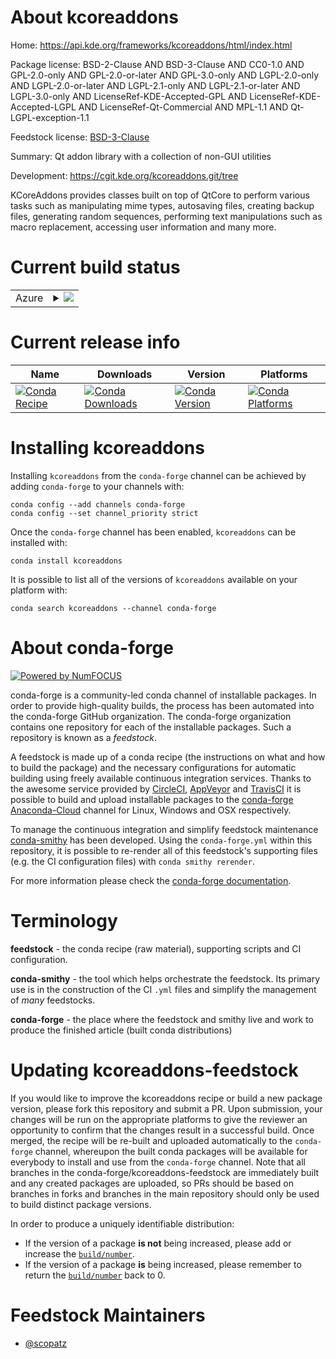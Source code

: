 About kcoreaddons
=================

Home: https://api.kde.org/frameworks/kcoreaddons/html/index.html

Package license: BSD-2-Clause AND BSD-3-Clause AND CC0-1.0 AND GPL-2.0-only AND GPL-2.0-or-later AND GPL-3.0-only AND LGPL-2.0-only AND LGPL-2.0-or-later AND LGPL-2.1-only AND LGPL-2.1-or-later AND LGPL-3.0-only AND LicenseRef-KDE-Accepted-GPL AND LicenseRef-KDE-Accepted-LGPL AND LicenseRef-Qt-Commercial AND MPL-1.1 AND Qt-LGPL-exception-1.1

Feedstock license: [BSD-3-Clause](https://github.com/conda-forge/kcoreaddons-feedstock/blob/master/LICENSE.txt)

Summary: Qt addon library with a collection of non-GUI utilities

Development: https://cgit.kde.org/kcoreaddons.git/tree

KCoreAddons provides classes built on top of QtCore to perform various
tasks such as manipulating mime types, autosaving files, creating backup
files, generating random sequences, performing text manipulations such as
macro replacement, accessing user information and many more.


Current build status
====================


<table>
    
  <tr>
    <td>Azure</td>
    <td>
      <details>
        <summary>
          <a href="https://dev.azure.com/conda-forge/feedstock-builds/_build/latest?definitionId=8470&branchName=master">
            <img src="https://dev.azure.com/conda-forge/feedstock-builds/_apis/build/status/kcoreaddons-feedstock?branchName=master">
          </a>
        </summary>
        <table>
          <thead><tr><th>Variant</th><th>Status</th></tr></thead>
          <tbody><tr>
              <td>linux_64</td>
              <td>
                <a href="https://dev.azure.com/conda-forge/feedstock-builds/_build/latest?definitionId=8470&branchName=master">
                  <img src="https://dev.azure.com/conda-forge/feedstock-builds/_apis/build/status/kcoreaddons-feedstock?branchName=master&jobName=linux&configuration=linux_64_" alt="variant">
                </a>
              </td>
            </tr>
          </tbody>
        </table>
      </details>
    </td>
  </tr>
</table>

Current release info
====================

| Name | Downloads | Version | Platforms |
| --- | --- | --- | --- |
| [![Conda Recipe](https://img.shields.io/badge/recipe-kcoreaddons-green.svg)](https://anaconda.org/conda-forge/kcoreaddons) | [![Conda Downloads](https://img.shields.io/conda/dn/conda-forge/kcoreaddons.svg)](https://anaconda.org/conda-forge/kcoreaddons) | [![Conda Version](https://img.shields.io/conda/vn/conda-forge/kcoreaddons.svg)](https://anaconda.org/conda-forge/kcoreaddons) | [![Conda Platforms](https://img.shields.io/conda/pn/conda-forge/kcoreaddons.svg)](https://anaconda.org/conda-forge/kcoreaddons) |

Installing kcoreaddons
======================

Installing `kcoreaddons` from the `conda-forge` channel can be achieved by adding `conda-forge` to your channels with:

```
conda config --add channels conda-forge
conda config --set channel_priority strict
```

Once the `conda-forge` channel has been enabled, `kcoreaddons` can be installed with:

```
conda install kcoreaddons
```

It is possible to list all of the versions of `kcoreaddons` available on your platform with:

```
conda search kcoreaddons --channel conda-forge
```


About conda-forge
=================

[![Powered by NumFOCUS](https://img.shields.io/badge/powered%20by-NumFOCUS-orange.svg?style=flat&colorA=E1523D&colorB=007D8A)](http://numfocus.org)

conda-forge is a community-led conda channel of installable packages.
In order to provide high-quality builds, the process has been automated into the
conda-forge GitHub organization. The conda-forge organization contains one repository
for each of the installable packages. Such a repository is known as a *feedstock*.

A feedstock is made up of a conda recipe (the instructions on what and how to build
the package) and the necessary configurations for automatic building using freely
available continuous integration services. Thanks to the awesome service provided by
[CircleCI](https://circleci.com/), [AppVeyor](https://www.appveyor.com/)
and [TravisCI](https://travis-ci.com/) it is possible to build and upload installable
packages to the [conda-forge](https://anaconda.org/conda-forge)
[Anaconda-Cloud](https://anaconda.org/) channel for Linux, Windows and OSX respectively.

To manage the continuous integration and simplify feedstock maintenance
[conda-smithy](https://github.com/conda-forge/conda-smithy) has been developed.
Using the ``conda-forge.yml`` within this repository, it is possible to re-render all of
this feedstock's supporting files (e.g. the CI configuration files) with ``conda smithy rerender``.

For more information please check the [conda-forge documentation](https://conda-forge.org/docs/).

Terminology
===========

**feedstock** - the conda recipe (raw material), supporting scripts and CI configuration.

**conda-smithy** - the tool which helps orchestrate the feedstock.
                   Its primary use is in the construction of the CI ``.yml`` files
                   and simplify the management of *many* feedstocks.

**conda-forge** - the place where the feedstock and smithy live and work to
                  produce the finished article (built conda distributions)


Updating kcoreaddons-feedstock
==============================

If you would like to improve the kcoreaddons recipe or build a new
package version, please fork this repository and submit a PR. Upon submission,
your changes will be run on the appropriate platforms to give the reviewer an
opportunity to confirm that the changes result in a successful build. Once
merged, the recipe will be re-built and uploaded automatically to the
`conda-forge` channel, whereupon the built conda packages will be available for
everybody to install and use from the `conda-forge` channel.
Note that all branches in the conda-forge/kcoreaddons-feedstock are
immediately built and any created packages are uploaded, so PRs should be based
on branches in forks and branches in the main repository should only be used to
build distinct package versions.

In order to produce a uniquely identifiable distribution:
 * If the version of a package **is not** being increased, please add or increase
   the [``build/number``](https://docs.conda.io/projects/conda-build/en/latest/resources/define-metadata.html#build-number-and-string).
 * If the version of a package **is** being increased, please remember to return
   the [``build/number``](https://docs.conda.io/projects/conda-build/en/latest/resources/define-metadata.html#build-number-and-string)
   back to 0.

Feedstock Maintainers
=====================

* [@scopatz](https://github.com/scopatz/)

